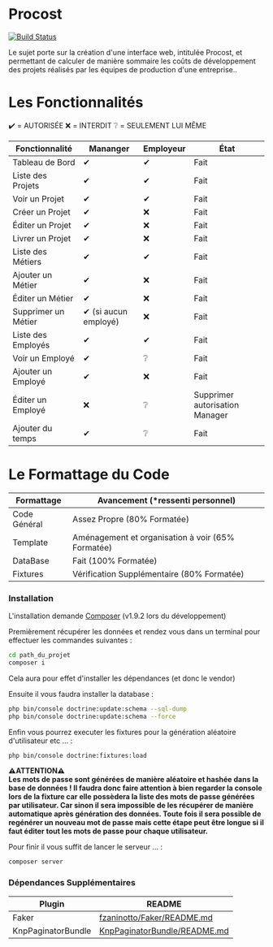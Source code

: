 # Procost

[![Build Status](https://travis-ci.com/kevinhenschen/symfony_procost_khenschen.svg?token=p8JLqPUFtphJzKYU2Hky&branch=master)](https://travis-ci.org/joemccann/dillinger)

Le sujet porte sur la création d'une interface web, intitulée Procost, et permettant de calculer de manière sommaire les coûts de développement des projets réalisés par les équipes de production d'une entreprise..

# Les Fonctionnalités

✔️ = AUTORISÉE
❌ = INTERDIT
❔ = SEULEMENT LUI MÊME

| Fonctionnalité | Mananger | Employeur | État 
| ------ | ------ | ------ | ------ |
| Tableau de Bord |✔|✔| Fait
| Liste des Projets |✔|✔| Fait
| Voir un Projet |✔|✔| Fait
| Créer un Projet | ✔|❌| Fait
| Éditer un Projet |✔|❌| Fait
| Livrer un Projet |✔|❌| Fait
| Liste des Métiers |✔|✔| Fait
| Ajouter un Métier |✔|❌| Fait
| Éditer un Métier |✔|❌| Fait
| Supprimer un Métier |✔ (si aucun employé) |❌| Fait
| Liste des Employés |✔|✔| Fait
| Voir un Employé |✔|❔| Fait
| Ajouter un Employé |✔| ❌| Fait
| Éditer un Employé |❌| ❔|Supprimer autorisation Manager
| Ajouter du temps |✔|❔| Fait

# Le Formattage du Code

| Formattage | Avancement (*ressenti personnel)
| ------ | ------ |
| Code Général | Assez Propre (80% Formatée)
| Template | Aménagement et organisation à voir (65% Formatée)
| DataBase | Fait (100% Formatée)
| Fixtures | Vérification Supplémentaire (80% Formatée)

### Installation

L'installation demande [Composer](https://getcomposer.org/) (v1.9.2 lors du développement)

Premièrement récupérer les données et rendez vous dans un terminal pour effectuer les commandes suivantes :

```sh
cd path_du_projet
composer i
```
Cela aura pour effet d'installer les dépendances (et donc le vendor)

Ensuite il vous faudra installer la database :

```sh
php bin/console doctrine:update:schema --sql-dump
php bin/console doctrine:update:schema --force
```

Enfin vous pourrez executer les fixtures pour la génération aléatoire d'utilisateur etc ... :

```sh
php bin/console doctrine:fixtures:load
```
****⚠ATTENTION⚠****  
**Les mots de passe sont générées de manière aléatoire et hashée dans la base de données ! Il faudra donc faire attention à bien regarder la console lors de la fixture car elle possèdera la liste des mots de passe générées par utilisateur. Car sinon il sera impossible de les récupérer de manière automatique après génération des données. Toute fois il sera possible de regénérer un nouveau mot de passe mais cette étape peut être longue si il faut éditer tout les mots de passe pour chaque utilisateur.**

Pour finir il vous suffit de lancer le serveur ... :

```sh
composer server
```


### Dépendances Supplémentaires

| Plugin | README |
| ------ | ------ |
| Faker | [fzaninotto/Faker/README.md](https://github.com/fzaninotto/Faker/blob/master/readme.md)
| KnpPaginatorBundle | [KnpPaginatorBundle/README.md](https://github.com/KnpLabs/KnpPaginatorBundle/blob/master/README.md) |

